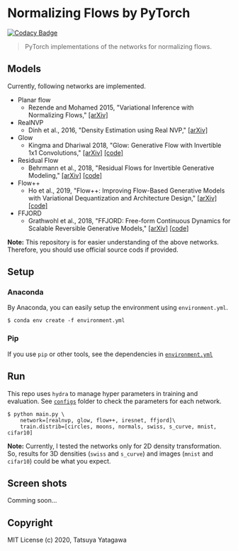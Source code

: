 Normalizing Flows by PyTorch
===

[![Codacy Badge](https://app.codacy.com/project/badge/Grade/95bd163ba34a495789e073b94bd2da3d)](https://www.codacy.com/gh/tatsy/normalizing-flows-pytorch/dashboard?utm_source=github.com&amp;utm_medium=referral&amp;utm_content=tatsy/normalizing-flows-pytorch&amp;utm_campaign=Badge_Grade)

> PyTorch implementations of the networks for normalizing flows.

Models
---

Currently, following networks are implemented.

* Planar flow
  * Rezende and Mohamed 2015, "Variational Inference with Normalizing Flows," [[arXiv]](https://arxiv.org/abs/1505.05770)
* RealNVP
  * Dinh et al., 2016, "Density Estimation using Real NVP," [[arXiv]](https://arxiv.org/abs/1605.08803)
* Glow
  * Kingma and Dhariwal 2018, "Glow: Generative Flow with Invertible 1x1 Convolutions," [[arXiv]](https://arxiv.org/abs/1807.03039v2) [[code]](https://github.com/openai/glow)
* Residual Flow
  * Behrmann et al., 2018, "Residual Flows for Invertible Generative Modeling," [[arXiv]](https://arxiv.org/abs/1906.02735) [[code]](https://github.com/rtqichen/residual-flows)
* Flow++
  * Ho et al., 2019, "Flow++: Improving Flow-Based Generative Models with Variational Dequantization and Architecture Design," [[arXiv]](https://arxiv.org/abs/1902.00275) [[code]](https://github.com/aravindsrinivas/flowpp)
* FFJORD
  * Grathwohl et al., 2018, "FFJORD: Free-form Continuous Dynamics for Scalable Reversible Generative Models," [[arXiv]](https://arxiv.org/abs/1810.01367) [[code]](https://github.com/rtqichen/ffjord)

**Note:**
This repository is for easier understanding of the above networks. Therefore, you should use official source cods if provided.

Setup
---

### Anaconda

By Anaconda, you can easily setup the environment using `environment.yml`.

```shell
$ conda env create -f environment.yml
```

### Pip

If you use `pip` or other tools, see the dependencies in [`environment.yml`](./environment.yml)

Run
---

This repo uses `hydra` to manage hyper parameters in training and evaluation. See [`configs`](./configs) folder to check the parameters for each network.

```shell
$ python main.py \
    network=[realnvp, glow, flow++, iresnet, ffjord]\
    train.distrib=[circles, moons, normals, swiss, s_curve, mnist, cifar10]
```

**Note:**
Currently, I tested the networks only for 2D density transformation. So, results for 3D densities (`swiss` and `s_curve`) and images (`mnist` and `cifar10`) could be what you expect.

Screen shots
---

Comming soon...

Copyright
---

MIT License (c) 2020, Tatsuya Yatagawa

